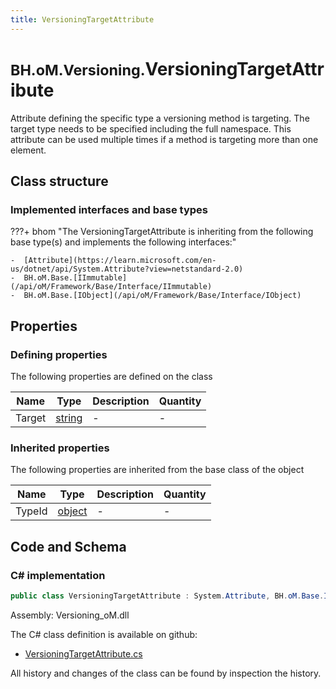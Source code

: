 ```yaml
---
title: VersioningTargetAttribute
---
```


# <small>BH.oM.Versioning.</small>**VersioningTargetAttribute**

Attribute defining the specific type a versioning method is targeting. The target type needs to be specified including the full namespace. This attribute can be used multiple times if a method is targeting more than one element. 

## Class structure

### Implemented interfaces and base types

???+ bhom "The VersioningTargetAttribute is inheriting from the following base type(s) and implements the following interfaces:"

    -  [Attribute](https://learn.microsoft.com/en-us/dotnet/api/System.Attribute?view=netstandard-2.0)
    -  BH.oM.Base.[IImmutable](/api/oM/Framework/Base/Interface/IImmutable)
    -  BH.oM.Base.[IObject](/api/oM/Framework/Base/Interface/IObject)


## Properties



### Defining properties

The following properties are defined on the class

| Name             | Type             | Description      | Quantity         |
|------------------|------------------|------------------|------------------|
| Target | [string](https://learn.microsoft.com/en-us/dotnet/api/System.String?view=netstandard-2.0) | - | - |


### Inherited properties
The following properties are inherited from the base class of the object

| Name             | Type             | Description      | Quantity         |
|------------------|------------------|------------------|------------------|
| TypeId | [object](https://learn.microsoft.com/en-us/dotnet/api/System.Object?view=netstandard-2.0) | - | - |


## Code and Schema

### C# implementation

``` C# title="C#"
public class VersioningTargetAttribute : System.Attribute, BH.oM.Base.IImmutable, BH.oM.Base.IObject
```

Assembly: Versioning_oM.dll

The C# class definition is available on github:

- [VersioningTargetAttribute.cs](https://github.com/BHoM/BHoM/blob/develop/Versioning_oM/Attributes\VersioningTargetAttribute.cs)

All history and changes of the class can be found by inspection the history.

